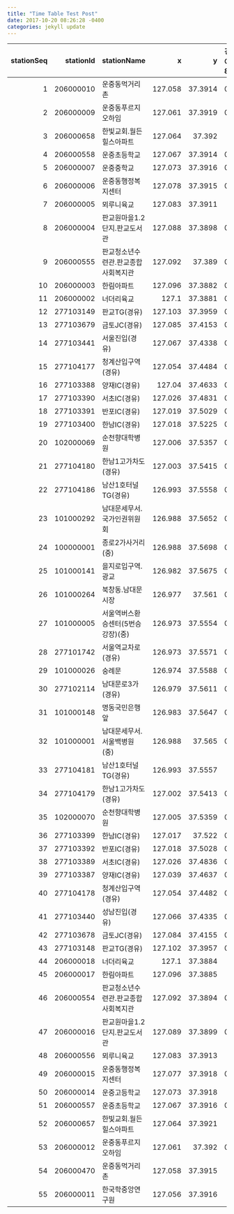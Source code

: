 ```yaml
---
title: "Time Table Test Post"
date: 2017-10-20 08:26:28 -0400
categories: jekyll update
---
```


|   stationSeq |   stationId | stationName                         |       x |       y | 경기70아8880_0   | 경기70아8601_0   | 경기78아1178_0   | 경기70아8629_0   | 경기77바1198_0   | 경기70아8789_0   | 경기70아7482_0   | 경기78아1147_0   | 경기78아1117_0   | 경기70아7361_0   | 경기76사5089_0   | 경기77바1097_0   | 경기70아8880_81   | 경기70아6926_0   | 강원71바1297_0   | 경기70아8601_81   | 경기78아1178_94   | 경기70아8629_94   | 경기77바1198_103   | 경기70아8789_100   | 경기70아7482_100   | 경기78아1147_104   | 경기78아1117_93   | 경기70아7361_103   | 경기70아6926_106   | 경기77바1097_111   | 경기70아8880_195   | 경기70아8601_183   | 경기78아1178_194   | 경기70아8629_192   | 경기77바1198_206   | 경기70아8789_197   | 경기70아6926_202   | 경기70아7482_196   | 경기78아1147_197   | 경기78아1117_188   | 경기70아7361_201   | 경기77바1097_215   | 경기70아8880_293   | 경기70아8601_281   | 경기78아1178_291   | 경기70아8629_288   | 경기77바1198_301   | 경기70아8789_290   | 경기70아6926_300   | 경기70아7482_302   | 경기78아1147_298   | 경기78아1117_290   | 경기70아7361_301   | 경기77바1097_318   | 경기70아8880_396   | 경기70아8601_401   | 경기78아1178_394   | 경기70아8629_409   | 경기77바1198_413   | 경기70아8789_400   | 경기70아6926_417   | 경기70아7482_424   | 경기78아1147_413   | 경기78아1117_414   | 경기70아7361_424   | 경기77바1097_444   | 경기70아8880_525   | 경기70아8601_544   | 경기78아1178_524   | 경기70아8629_540   | 경기77바1198_544   | 경기70아8789_533   | 경기70아6926_542   | 경기70아7482_549   | 경기78아1147_526   | 경기78아1117_523   | 경기70아7361_562   | 경기77바1097_554   |
|-------------:|------------:|:------------------------------------|--------:|--------:|:-----------------|:-----------------|:-----------------|:-----------------|:-----------------|:-----------------|:-----------------|:-----------------|:-----------------|:-----------------|:-----------------|:-----------------|:------------------|:-----------------|:-----------------|:------------------|:------------------|:------------------|:-------------------|:-------------------|:-------------------|:-------------------|:------------------|:-------------------|:-------------------|:-------------------|:-------------------|:-------------------|:-------------------|:-------------------|:-------------------|:-------------------|:-------------------|:-------------------|:-------------------|:-------------------|:-------------------|:-------------------|:-------------------|:-------------------|:-------------------|:-------------------|:-------------------|:-------------------|:-------------------|:-------------------|:-------------------|:-------------------|:-------------------|:-------------------|:-------------------|:-------------------|:-------------------|:-------------------|:-------------------|:-------------------|:-------------------|:-------------------|:-------------------|:-------------------|:-------------------|:-------------------|:-------------------|:-------------------|:-------------------|:-------------------|:-------------------|:-------------------|:-------------------|:-------------------|:-------------------|:-------------------|:-------------------|:-------------------|
|            1 |   206000010 | 운중동먹거리촌                      | 127.058 | 37.3914 | 05:01            |                  | 05:40            | 05:57            | 06:10            | 06:21            |                  | 06:42            |                  | 07:01            |                  | 07:16            |                   |                  |                  |                   |                   | 08:15             | 08:25              |                    | 08:48              | 09:01              | 09:16             | 09:31              | 09:45              | 10:00              | 10:16              |                    | 10:46              | 11:01              | 11:16              | 11:31              |                    | 12:00              | 12:20              |                    | 13:01              | 13:21              | 13:41              | 14:02              | 14:20              | 12:37              | 15:01              | 15:16              | 15:31              | 15:46              | 16:01              |                    | 16:31              | 16:46              | 17:01              | 17:11              | 17:21              | 17:30              | 17:41              |                    | 18:04              | 18:16              | 18:31              |                    | 19:01              | 19:16              | 19:31              | 19:47              | 20:00              | 20:20              | 20:41              |                    |                    | 21:41              |                    |                    | 22:50              | 23:12              |
|            2 |   206000009 | 운중동푸르지오하임                  | 127.061 | 37.3919 | 05:02            | 05:21            | 05:41            | 05:58            | 06:11            |                  | 06:37            | 06:43            |                  | 07:02            | 07:10            | 07:17            | 07:23             | 07:38            | 07:47            |                   | 08:06             |                   | 08:26              | 08:36              |                    | 09:02              | 09:17             | 09:32              | 09:46              | 10:02              |                    |                    | 10:47              | 11:02              | 11:17              | 11:32              | 11:46              | 12:01              | 12:21              | 12:41              | 13:02              | 13:22              | 13:42              |                    | 14:21              | 14:41              |                    | 15:17              | 15:32              | 15:47              | 16:02              | 16:19              | 16:32              | 16:47              |                    | 17:12              | 17:23              |                    | 17:42              | 17:51              |                    | 18:17              | 18:32              |                    | 19:02              | 19:17              | 19:32              |                    | 20:01              | 20:21              | 20:42              | 21:01              | 21:21              | 21:42              | 22:01              |                    | 22:51              | 23:13              |
|            3 |   206000658 | 한빛교회.월든힐스아파트             | 127.064 | 37.392  |                  | 05:23            | 05:42            |                  | 06:12            | 06:22            | 06:40            | 06:45            |                  | 07:03            | 07:11            | 07:18            | 07:25             | 07:40            | 07:48            | 07:59             | 08:07             | 08:17             | 08:27              | 08:37              | 08:50              | 09:03              | 09:18             | 09:33              | 09:47              | 10:03              | 10:17              | 10:32              |                    |                    | 11:18              | 11:33              | 11:47              | 12:02              | 12:22              | 12:43              | 13:03              | 13:23              | 13:43              | 14:03              | 14:22              | 14:42              | 15:02              | 15:20              | 15:33              | 15:48              | 16:03              | 16:20              | 16:33              | 16:48              | 17:02              | 17:13              |                    | 17:32              | 17:43              | 17:52              | 18:05              |                    | 18:33              | 18:48              | 19:03              | 19:18              | 19:33              | 19:48              | 20:02              | 20:22              | 20:45              | 21:03              |                    | 21:43              | 22:03              |                    | 22:52              | 23:15              |
|            4 |   206000558 | 운중초등학교                        | 127.067 | 37.3914 | 05:03            | 05:24            | 05:43            | 06:00            | 06:13            | 06:24            | 06:41            | 06:46            |                  | 07:04            | 07:14            | 07:19            | 07:26             | 07:41            | 07:49            | 08:01             | 08:08             | 08:18             | 08:28              | 08:39              | 08:51              | 09:04              | 09:19             | 09:34              | 09:48              | 10:04              | 10:18              |                    | 10:48              | 11:03              | 11:19              | 11:34              | 11:48              | 12:03              | 12:23              | 12:44              | 13:04              | 13:24              | 13:44              | 14:04              | 14:23              | 14:43              | 15:04              | 15:21              | 15:34              | 15:49              | 16:04              | 16:21              | 16:34              | 16:49              | 17:03              | 17:14              | 17:25              | 17:33              |                    | 17:53              | 18:06              | 18:18              | 18:34              | 18:49              | 19:04              | 19:19              | 19:34              | 19:49              | 20:03              | 20:23              | 20:46              | 21:04              | 21:23              |                    | 22:04              |                    | 22:53              |                    |
|            5 |   206000007 | 운중중학교                          | 127.073 | 37.3916 | 05:04            |                  | 05:44            | 06:01            | 06:15            | 06:25            | 06:42            | 06:47            |                  | 07:05            | 07:15            | 07:22            | 07:28             | 07:43            | 07:49            | 08:02             | 08:09             | 08:20             | 08:30              | 08:40              | 08:52              | 09:05              | 09:20             | 09:35              | 09:49              | 10:05              | 10:19              | 10:34              | 10:50              | 11:04              | 11:20              | 11:35              | 11:49              | 12:04              | 12:24              | 12:45              | 13:05              | 13:25              | 13:45              | 14:05              | 14:24              | 14:44              | 15:05              | 15:22              | 15:35              | 15:50              | 16:05              | 16:22              | 16:35              | 16:50              | 17:05              | 17:15              |                    | 17:34              | 17:44              | 17:54              | 18:07              | 18:20              | 18:35              |                    | 19:05              | 19:20              | 19:35              | 19:49              | 20:04              | 20:24              | 20:47              | 21:05              | 21:24              | 21:44              | 22:05              |                    |                    | 23:16              |
|            6 |   206000006 | 운중동행정복지센터                  | 127.078 | 37.3915 | 05:05            | 05:25            | 05:45            | 06:02            | 06:17            |                  | 06:43            | 06:49            |                  | 07:07            | 07:17            | 07:25            | 07:30             | 07:45            | 07:52            | 08:04             | 08:12             |                   | 08:32              | 08:42              | 08:54              | 09:07              | 09:22             | 09:37              | 09:51              | 10:07              |                    | 10:37              |                    | 11:05              | 11:21              | 11:37              | 11:51              |                    |                    | 12:47              | 13:07              | 13:27              | 13:47              | 14:08              |                    | 14:46              | 15:07              | 15:23              | 15:37              | 15:52              | 16:07              | 16:25              | 16:37              | 16:52              | 17:07              | 17:17              | 17:27              | 17:36              | 17:47              | 17:57              | 18:09              | 18:22              | 18:37              | 18:50              | 19:07              | 19:22              | 19:36              |                    | 20:05              |                    | 20:49              | 21:07              | 21:25              | 21:45              | 22:07              | 22:32              | 22:54              | 23:17              |
|            7 |   206000005 | 뫼루니육교                          | 127.083 | 37.3911 |                  | 05:28            | 05:47            |                  | 06:18            | 06:27            | 06:45            | 06:50            | 06:58            | 07:08            | 07:18            | 07:26            | 07:33             | 07:46            | 07:54            | 08:05             | 08:13             | 08:22             | 08:33              | 08:43              | 08:55              | 09:08              | 09:23             | 09:38              | 09:52              | 10:08              | 10:22              | 10:38              | 10:52              | 11:08              | 11:23              | 11:38              | 11:52              | 12:07              | 12:27              | 12:50              | 13:08              | 13:28              | 13:48              | 14:10              | 14:27              | 14:47              | 15:08              | 15:25              | 15:38              | 15:53              |                    |                    | 16:38              | 16:55              | 17:09              | 17:20              | 17:30              | 17:37              | 17:48              | 17:58              | 18:10              | 18:25              | 18:38              | 18:53              | 19:08              | 19:23              | 19:38              | 19:52              | 20:07              | 20:27              | 20:50              | 21:10              | 21:27              |                    | 22:08              | 22:33              | 22:55              |                    |
|            8 |   206000004 | 판교원마을1.2단지.판교도서관        | 127.088 | 37.3898 | 05:08            |                  | 05:48            | 06:05            | 06:20            | 06:30            | 06:48            | 06:53            | 07:00            | 07:11            | 07:21            | 07:28            | 07:36             | 07:48            | 07:57            | 08:07             |                   | 08:23             | 08:35              | 08:45              | 08:58              | 09:11              | 09:25             | 09:40              |                    | 10:10              | 10:25              | 10:40              | 10:53              | 11:10              |                    |                    |                    | 12:10              | 12:28              | 12:53              | 13:10              | 13:30              |                    | 14:10              | 14:30              |                    | 15:10              | 15:28              |                    | 15:55              | 16:10              | 16:28              |                    | 16:57              | 17:10              |                    | 17:32              | 17:40              | 17:50              | 18:00              | 18:13              | 18:26              | 18:40              | 18:55              | 19:10              |                    |                    | 19:55              | 20:08              | 20:28              |                    | 21:11              | 21:28              | 21:48              | 22:11              |                    | 22:57              | 23:20              |
|            9 |   206000555 | 판교청소년수련관.판교종합사회복지관 | 127.092 | 37.389  | 05:09            |                  | 05:49            | 06:06            | 06:21            | 06:31            | 06:49            | 06:54            | 07:01            | 07:12            | 07:22            | 07:29            | 07:37             | 07:49            | 07:58            | 08:08             | 08:15             | 08:24             | 08:36              |                    | 08:59              | 09:12              | 09:26             | 09:41              | 09:53              | 10:11              | 10:26              |                    | 10:54              |                    | 11:24              | 11:41              | 11:55              | 12:11              | 12:29              | 12:54              |                    | 13:31              | 13:51              | 14:11              | 14:31              | 14:48              | 15:11              | 15:29              | 15:41              |                    |                    |                    | 16:41              |                    | 17:12              | 17:21              | 17:33              |                    | 17:51              | 18:01              | 18:14              | 18:27              | 18:41              | 18:56              | 19:11              | 19:26              | 19:39              | 19:56              | 20:09              | 20:29              | 20:53              | 21:12              | 21:29              | 21:49              | 22:12              |                    |                    | 23:21              |
|           10 |   206000003 | 한림아파트                          | 127.096 | 37.3882 | 05:11            | 05:29            | 05:50            | 06:08            | 06:23            | 06:33            | 06:51            | 06:56            | 07:03            | 07:13            | 07:23            | 07:31            | 07:39             | 07:50            | 08:00            | 08:10             | 08:16             | 08:25             | 08:38              | 08:46              | 09:01              | 09:14              | 09:28             | 09:43              | 09:55              | 10:13              | 10:28              | 10:41              | 10:56              | 11:11              | 11:26              | 11:42              | 11:56              | 12:13              | 12:30              | 12:56              | 13:11              | 13:33              | 13:53              | 14:13              | 14:33              | 14:49              | 15:13              | 15:31              | 15:43              | 15:56              | 16:11              | 16:29              | 16:43              | 16:58              | 17:13              | 17:23              | 17:34              | 17:42              | 17:53              | 18:02              | 18:15              | 18:29              | 18:43              | 18:57              | 19:13              | 19:27              | 19:41              | 19:58              | 20:10              | 20:31              | 20:54              | 21:13              | 21:31              | 21:51              | 22:13              | 22:34              | 22:58              | 23:23              |
|           11 |   206000002 | 너더리육교                          | 127.1   | 37.3881 | 05:13            | 05:31            | 05:53            | 06:13            | 06:29            | 06:37            | 06:55            | 06:58            | 07:07            | 07:17            | 07:29            | 07:35            | 07:44             | 07:55            | 08:04            | 08:16             | 08:19             | 08:31             | 08:44              | 08:50              | 09:04              | 09:17              | 09:32             | 09:46              | 10:01              | 10:16              | 10:30              | 10:45              | 10:59              | 11:16              | 11:30              | 11:44              | 12:00              | 12:18              | 12:35              | 13:00              | 13:15              | 13:38              | 13:58              | 14:16              | 14:37              | 14:54              | 15:16              | 15:33              | 15:48              | 15:59              | 16:14              | 16:32              | 16:47              | 17:01              | 17:19              | 17:28              | 17:40              | 17:47              | 17:58              | 18:07              | 18:20              | 18:38              | 18:50              | 19:02              | 19:17              | 19:32              | 19:44              | 20:01              | 20:13              | 20:34              | 20:58              | 21:17              | 21:35              | 21:53              | 22:17              | 22:38              | 23:01              | 23:25              |
|           12 |   277103149 | 판교TG(경유)                        | 127.103 | 37.3959 | 05:16            | 05:34            | 05:55            | 06:16            | 06:31            | 06:40            | 06:58            | 07:01            | 07:10            | 07:20            | 07:31            | 07:37            | 07:47             | 07:57            | 08:06            | 08:18             | 08:22             | 08:33             | 08:46              | 08:52              | 09:07              | 09:19              | 09:34             | 09:48              | 10:03              | 10:19              | 10:32              | 10:47              | 11:01              | 11:18              | 11:32              | 11:47              | 12:03              | 12:20              | 12:37              | 13:02              | 13:17              | 13:41              | 14:00              | 14:19              | 14:39              | 14:56              | 15:18              | 15:36              | 15:50              | 16:02              | 16:17              | 16:35              | 16:50              | 17:03              | 17:21              | 17:31              | 17:43              | 17:49              | 18:01              | 18:10              | 18:22              | 18:40              | 18:53              | 19:04              | 19:19              | 19:35              | 19:46              | 20:04              | 20:16              | 20:37              | 21:01              | 21:19              | 21:37              | 21:56              | 22:19              | 22:39              | 23:03              | 23:28              |
|           13 |   277103679 | 금토JC(경유)                        | 127.085 | 37.4153 | 05:17            | 05:35            | 05:57            | 06:17            | 06:33            | 06:42            | 07:00            | 07:03            | 07:12            | 07:22            | 07:33            | 07:39            | 07:49             | 07:59            | 08:08            | 08:21             | 08:24             | 08:35             | 08:49              | 08:54              | 09:09              | 09:21              | 09:36             | 09:50              | 10:05              | 10:21              | 10:34              | 10:49              | 11:03              | 11:20              | 11:34              | 11:47              | 12:04              | 12:22              | 12:39              | 13:04              | 13:19              | 13:42              | 14:02              | 14:21              | 14:41              | 14:58              | 15:20              | 15:37              | 15:52              | 16:05              | 16:19              | 16:36              | 16:51              | 17:05              | 17:23              | 17:33              | 17:44              | 17:51              | 18:02              | 18:12              | 18:24              | 18:42              | 18:55              | 19:06              | 19:21              | 19:36              | 19:48              | 20:05              | 20:17              | 20:39              | 21:03              | 21:21              | 21:39              | 21:58              | 22:21              | 22:41              | 23:05              | 23:30              |
|           14 |   277103441 | 서울진입(경유)                      | 127.067 | 37.4338 | 05:19            | 05:37            | 05:59            | 06:19            | 06:35            | 06:44            | 07:02            | 07:05            | 07:14            | 07:24            | 07:35            | 07:41            | 07:49             | 08:01            | 08:10            | 08:23             | 08:26             | 08:37             | 08:51              | 08:55              | 09:10              | 09:22              | 09:37             | 09:51              | 10:07              | 10:22              | 10:35              | 10:51              | 11:04              | 11:21              | 11:35              | 11:49              | 12:05              | 12:23              | 12:40              | 13:05              | 13:20              | 13:44              | 14:03              | 14:22              | 14:42              | 14:59              | 15:22              | 15:39              | 15:53              | 16:06              | 16:20              | 16:38              | 16:52              | 17:07              | 17:25              | 17:35              | 17:46              | 17:52              | 18:04              | 18:13              | 18:26              | 18:43              | 18:56              | 19:08              | 19:22              | 19:38              | 19:49              | 20:07              | 20:19              | 20:40              | 21:04              | 21:23              | 21:41              | 22:00              | 22:23              | 22:42              | 23:07              | 23:32              |
|           15 |   277104177 | 청계산입구역(경유)                  | 127.054 | 37.4484 | 05:20            | 05:38            | 06:00            | 06:20            | 06:37            | 06:47            | 07:06            | 07:08            | 07:16            | 07:27            | 07:37            | 07:43            | 07:52             | 08:03            | 08:11            | 08:24             | 08:28             | 08:39             | 08:52              | 08:57              | 09:12              | 09:24              | 09:39             | 09:53              | 10:08              | 10:24              | 10:37              | 10:52              | 11:06              | 11:22              | 11:37              | 11:50              | 12:07              | 12:25              | 12:42              | 13:07              | 13:22              | 13:45              | 14:04              | 14:24              | 14:44              | 15:01              | 15:23              | 15:40              | 15:55              | 16:08              | 16:21              | 16:39              | 16:53              | 17:09              | 17:26              | 17:37              | 17:48              | 17:55              | 18:06              | 18:16              | 18:27              | 18:45              | 18:58              | 19:10              | 19:24              | 19:39              | 19:50              | 20:09              | 20:21              | 20:42              | 21:06              | 21:24              | 21:42              | 22:01              | 22:24              | 22:44              | 23:08              | 23:33              |
|           16 |   277103388 | 양재IC(경유)                        | 127.04  | 37.4633 | 05:22            | 05:40            | 06:02            | 06:23            | 06:40            | 06:51            | 07:09            | 07:11            | 07:19            | 07:30            | 07:39            | 07:45            | 07:55             | 08:06            | 08:14            | 08:27             | 08:30             | 08:41             | 08:55              | 08:59              | 09:14              | 09:26              | 09:40             | 09:55              | 10:11              | 10:26              | 10:39              | 10:54              | 11:08              | 11:24              | 11:39              | 11:52              | 12:09              | 12:27              | 12:44              | 13:09              | 13:24              | 13:47              | 14:06              | 14:26              | 14:45              | 15:03              | 15:25              | 15:42              | 15:57              | 16:10              | 16:23              | 16:42              | 16:56              | 17:12              | 17:29              | 17:40              | 17:51              | 17:57              | 18:09              | 18:19              | 18:30              | 18:48              | 19:01              | 19:13              | 19:27              | 19:42              | 19:52              | 20:11              | 20:23              | 20:44              | 21:08              | 21:26              | 21:44              | 22:03              | 22:26              | 22:46              | 23:10              | 23:35              |
|           17 |   277103390 | 서초IC(경유)                        | 127.026 | 37.4831 | 05:24            | 05:42            | 06:04            | 06:24            | 06:43            | 06:54            | 07:11            | 07:14            | 07:21            | 07:32            | 07:41            | 07:47            | 07:57             | 08:08            | 08:16            | 08:29             | 08:32             | 08:43             | 08:57              | 09:01              | 09:16              | 09:28              | 09:41             | 09:56              | 10:13              | 10:28              | 10:41              | 10:56              | 11:10              | 11:26              | 11:41              | 11:54              | 12:10              | 12:29              | 12:47              | 13:11              | 13:25              | 13:49              | 14:08              | 14:28              | 14:47              | 15:04              | 15:27              | 15:44              | 15:59              | 16:12              | 16:25              | 16:44              | 16:58              | 17:14              | 17:32              | 17:43              | 17:55              | 18:01              | 18:11              | 18:22              | 18:33              | 18:52              | 19:06              | 19:17              | 19:30              | 19:46              | 19:56              | 20:14              | 20:25              | 20:46              | 21:10              | 21:28              | 21:46              | 22:05              | 22:27              | 22:47              | 23:11              | 23:37              |
|           18 |   277103391 | 반포IC(경유)                        | 127.019 | 37.5029 | 05:25            | 05:44            | 06:06            | 06:26            | 06:45            | 06:56            | 07:14            | 07:16            | 07:24            | 07:34            | 07:43            | 07:49            | 07:59             | 08:10            | 08:18            | 08:32             | 08:35             | 08:44             | 08:58              | 09:03              | 09:17              | 09:29              | 09:43             | 09:58              | 10:15              | 10:30              | 10:43              | 10:58              | 11:12              | 11:28              | 11:43              | 11:56              | 12:12              | 12:31              | 12:48              | 13:13              | 13:27              | 13:51              | 14:09              | 14:30              | 14:49              | 15:08              | 15:31              | 15:47              | 16:02              | 16:16              | 16:29              | 16:49              | 17:04              | 17:19              | 17:37              | 17:47              | 17:59              | 18:07              | 18:15              | 18:27              | 18:37              | 18:57              | 19:10              | 19:22              | 19:36              | 19:50              | 19:59              | 20:18              | 20:28              | 20:50              | 21:13              | 21:30              | 21:48              | 22:07              | 22:29              | 22:49              | 23:13              | 23:39              |
|           19 |   277103400 | 한남IC(경유)                        | 127.018 | 37.5225 | 05:28            | 05:46            | 06:08            | 06:30            | 06:47            | 06:58            | 07:16            | 07:19            | 07:27            | 07:38            | 07:48            | 07:54            | 08:04             | 08:15            | 08:22            | 08:36             | 08:40             | 08:47             | 09:01              | 09:07              | 09:21              | 09:32              | 09:45             | 10:03              | 10:17              | 10:34              | 10:45              | 11:03              | 11:14              | 11:32              | 11:46              | 11:59              | 12:16              | 12:38              | 12:51              | 13:16              | 13:30              | 13:54              | 14:11              | 14:33              | 14:53              | 15:11              | 15:35              | 15:50              | 16:04              | 16:18              | 16:32              | 16:52              | 17:06              | 17:24              | 17:41              | 17:52              | 18:03              | 18:13              | 18:20              | 18:34              | 18:42              | 19:03              | 19:20              | 19:31              | 19:48              | 19:58              | 20:05              | 20:22              |                    | 20:54              | 21:15              | 21:33              | 21:50              | 22:10              | 22:31              |                    | 23:15              | 23:43              |
|           20 |   102000069 | 순천향대학병원                      | 127.006 | 37.5357 | 05:29            | 05:47            | 06:09            | 06:31            | 06:49            | 06:59            | 07:17            | 07:20            | 07:28            | 07:39            | 07:49            | 07:55            | 08:05             | 08:16            | 08:23            | 08:37             | 08:42             | 08:48             | 09:02              | 09:09              | 09:23              | 09:33              | 09:46             | 10:04              | 10:18              | 10:36              | 10:47              | 11:04              | 11:15              | 11:33              | 11:47              | 12:00              | 12:17              | 12:39              | 12:52              | 13:17              | 13:31              | 13:55              | 14:13              | 14:34              | 14:55              | 15:12              | 15:37              | 15:52              | 16:06              | 16:20              | 16:33              | 16:53              | 17:08              | 17:25              | 17:42              | 17:53              | 18:04              | 18:14              | 18:22              | 18:36              | 18:43              | 19:04              | 19:21              | 19:32              | 19:49              | 19:59              | 20:07              | 20:23              | 20:33              | 20:55              | 21:16              | 21:34              | 21:51              | 22:11              | 22:32              | 22:52              | 23:16              | 23:44              |
|           21 |   277104180 | 한남1고가차도(경유)                 | 127.003 | 37.5415 | 05:30            | 05:49            | 06:11            | 06:33            | 06:51            | 07:02            | 07:19            | 07:23            | 07:31            | 07:41            | 07:52            | 07:58            | 08:08             | 08:19            | 08:25            | 08:39             | 08:44             | 08:51             | 09:04              | 09:11              | 09:25              | 09:36              | 09:48             | 10:06              | 10:20              | 10:38              | 10:48              | 11:06              | 11:18              | 11:35              | 11:48              | 12:02              | 12:20              | 12:40              | 12:54              | 13:19              | 13:33              | 13:57              | 14:15              | 14:36              | 14:57              | 15:14              | 15:39              | 15:53              | 16:08              | 16:22              | 16:35              | 16:55              | 17:10              | 17:27              | 17:44              | 17:55              | 18:06              | 18:17              | 18:23              | 18:37              | 18:45              | 19:06              | 19:23              | 19:34              | 19:51              | 20:00              | 20:08              | 20:25              | 20:35              | 20:58              | 21:18              | 21:36              | 21:54              | 22:13              | 22:34              | 22:55              | 23:18              | 23:46              |
|           22 |   277104186 | 남산1호터널TG(경유)                 | 126.993 | 37.5558 | 05:32            | 05:50            | 06:13            | 06:35            | 06:54            | 07:05            | 07:21            | 07:25            | 07:34            | 07:43            | 07:56            | 08:01            | 08:11             | 08:22            | 08:29            | 08:42             | 08:48             |                   | 09:08              | 09:13              | 09:28              | 09:39              | 09:52             | 10:08              | 10:23              | 10:41              | 10:51              | 11:08              | 11:21              |                    | 11:51              | 12:05              | 12:22              | 12:43              | 12:57              | 13:23              | 13:36              | 14:00              | 14:18              | 14:40              | 14:59              |                    | 15:42              | 15:57              | 16:11              | 16:25              | 16:39              |                    | 17:13              | 17:29              | 17:46              | 17:57              | 18:08              |                    | 18:27              | 18:42              | 18:49              | 19:09              | 19:25              | 19:37              | 19:54              | 20:02              | 20:11              | 20:27              | 20:39              | 21:01              | 21:21              | 21:39              | 21:55              | 22:16              | 22:36              | 22:56              | 23:20              | 23:48              |
|           23 |   101000292 | 남대문세무서.국가인권위원회         | 126.988 | 37.5652 | 05:34            | 05:52            | 06:16            | 06:36            | 06:56            | 07:07            | 07:22            | 07:28            | 07:37            | 07:45            | 07:58            | 08:02            | 08:13             | 08:24            | 08:30            | 08:44             | 08:51             | 08:56             | 09:10              | 09:16              | 09:30              | 09:40              | 09:55             | 10:10              | 10:26              | 10:43              | 10:53              | 11:09              | 11:23              | 11:39              | 11:52              | 12:08              | 12:24              | 12:45              | 12:58              | 13:25              | 13:39              | 14:03              | 14:19              | 14:42              | 15:00              | 15:17              | 15:44              | 15:58              | 16:13              | 16:27              | 16:40              | 16:58              | 17:15              | 17:31              | 17:48              | 18:00              | 18:11              | 18:20              | 18:28              | 18:43              | 18:51              | 19:11              | 19:26              | 19:38              | 19:56              | 20:04              | 20:13              | 20:28              | 20:41              | 21:02              | 21:23              | 21:42              | 21:58              | 22:17              | 22:38              | 22:59              | 23:22              | 23:50              |
|           24 |   100000001 | 종로2가사거리(중)                   | 126.988 | 37.5698 | 05:36            | 05:54            | 06:18            | 06:39            | 06:58            | 07:10            | 07:25            | 07:30            | 07:40            | 07:48            | 08:01            | 08:07            | 08:16             | 08:27            | 08:32            | 08:47             | 08:52             | 08:58             | 09:13              | 09:18              | 09:32              | 09:43              | 09:57             | 10:13              | 10:29              | 10:45              | 10:56              | 11:12              | 11:26              | 11:42              | 11:56              | 12:10              | 12:26              | 12:47              | 13:01              | 13:28              | 13:41              | 14:05              | 14:23              | 14:45              | 15:03              | 15:22              | 15:46              | 16:00              | 16:16              | 16:29              | 16:42              | 17:03              | 17:17              | 17:34              | 17:51              | 18:03              | 18:14              | 18:23              | 18:31              | 18:45              | 18:55              | 19:15              | 19:29              | 19:42              | 19:58              | 20:07              | 20:16              | 20:30              | 20:44              | 21:04              | 21:25              | 21:44              | 22:00              | 22:21              | 22:39              | 23:01              | 23:24              | 23:52              |
|           25 |   101000141 | 을지로입구역.광교                   | 126.982 | 37.5675 | 05:40            | 05:57            | 06:22            | 06:40            | 07:03            | 07:12            | 07:28            | 07:36            | 07:44            | 07:51            | 08:05            | 08:10            | 08:21             | 08:31            | 08:37            | 08:50             | 08:56             | 09:04             | 09:17              | 09:23              | 09:38              | 09:47              | 09:59             | 10:16              | 10:33              | 10:50              | 10:59              | 11:16              | 11:31              | 11:45              | 12:00              | 12:15              | 12:30              | 12:52              | 13:06              | 13:32              | 13:46              | 14:09              | 14:28              | 14:49              | 15:08              | 15:25              | 15:52              | 16:05              | 16:22              | 16:38              | 16:47              | 17:07              | 17:25              | 17:42              | 18:00              | 18:09              | 18:21              | 18:30              | 18:38              | 18:53              | 19:02              | 19:21              | 19:35              | 19:48              | 20:04              | 20:13              | 20:21              | 20:35              | 20:49              | 21:10              | 21:29              | 21:49              | 22:04              | 22:23              | 22:42              | 23:05              | 23:28              | 23:56              |
|           26 |   101000264 | 북창동.남대문시장                   | 126.977 | 37.561  | 05:42            | 06:01            | 06:26            | 06:46            | 07:07            | 07:17            | 07:33            | 07:39            | 07:49            | 07:55            | 08:10            | 08:13            | 08:29             | 08:37            | 08:42            | 08:58             | 09:04             | 09:08             | 09:21              | 09:27              | 09:42              | 09:52              | 10:05             | 10:23              | 10:38              | 10:55              | 11:05              | 11:22              | 11:36              | 11:50              | 12:03              | 12:20              | 12:33              | 12:58              | 13:10              | 13:37              | 13:52              | 14:12              | 14:33              | 14:54              | 15:14              | 15:32              | 15:59              | 16:13              | 16:31              | 16:48              | 16:51              | 17:13              | 17:30              | 17:49              | 18:09              | 18:15              | 18:29              | 18:40              | 18:49              | 18:59              | 19:09              | 19:26              | 19:40              | 19:52              | 20:09              | 20:18              | 20:26              | 20:40              | 20:52              | 21:12              | 21:34              | 21:53              | 22:09              | 22:29              | 22:45              | 23:08              | 23:31              | 23:59              |
|           27 |   101000005 | 서울역버스환승센터(5번승강장)(중)   | 126.973 | 37.5554 | 05:44            | 06:04            |                  | 06:50            |                  | 07:20            | 07:35            | 07:42            | 07:50            | 08:00            |                  | 08:16            | 08:32             | 08:41            |                  |                   | 09:07             | 09:13             |                    | 09:33              | 09:44              | 09:54              |                   | 10:25              |                    | 10:58              | 11:07              |                    |                    |                    |                    |                    |                    | 13:01              | 13:13              | 13:40              |                    | 14:16              | 14:37              | 14:58              | 15:16              | 15:34              | 16:01              | 16:16              | 16:35              |                    |                    |                    | 17:34              | 17:54              | 18:11              |                    | 18:34              | 18:44              | 18:55              | 19:05              | 19:11              | 19:28              |                    | 19:54              |                    | 20:21              |                    |                    | 20:54              |                    | 21:37              | 21:55              | 22:11              | 22:31              | 22:47              |                    |                    |                    |
|           28 |   277101742 | 서울역교차로(경유)                  | 126.973 | 37.5571 | 05:45            | 06:05            | 06:30            | 06:51            | 07:10            | 07:21            | 07:36            | 07:43            | 07:51            | 08:01            |                  | 08:19            | 08:33             | 08:42            |                  | 09:01             | 09:09             | 09:14             | 09:26              | 09:34              | 09:45              | 09:55              | 10:07             | 10:27              | 10:40              | 11:00              | 11:08              | 11:26              | 11:38              | 11:52              | 12:07              | 12:22              | 12:37              | 13:02              | 13:15              | 13:42              | 13:56              | 14:17              | 14:39              | 15:00              | 15:18              | 15:36              | 16:02              | 16:17              | 16:36              | 16:50              | 16:55              | 17:17              | 17:35              | 17:55              | 18:12              | 18:21              | 18:35              | 18:45              | 18:56              | 19:06              | 19:13              | 19:29              | 19:45              | 19:55              | 20:14              | 20:22              | 20:31              | 20:44              | 20:55              | 21:16              | 21:38              | 21:56              | 22:12              | 22:32              | 22:48              | 23:10              | 23:33              | 00:02              |
|           29 |   101000026 | 숭례문                              | 126.974 | 37.5588 | 05:46            | 06:06            | 06:32            | 06:53            | 07:12            | 07:22            | 07:37            | 07:45            | 07:53            | 08:02            |                  | 08:21            | 08:35             | 08:44            |                  | 09:03             | 09:10             | 09:16             | 09:28              | 09:35              | 09:47              | 09:57              | 10:09             | 10:28              | 10:43              | 11:01              | 11:10              | 11:28              | 11:40              | 11:54              | 12:09              | 12:24              | 12:39              | 13:04              | 13:16              | 13:44              | 13:58              | 14:19              | 14:40              | 15:01              | 15:19              | 15:37              | 16:03              | 16:19              | 16:38              | 16:51              | 17:01              | 17:19              | 17:36              | 17:56              | 18:14              | 18:23              | 18:37              | 18:47              | 18:58              | 19:08              | 19:15              | 19:31              | 19:46              | 19:56              | 20:16              | 20:23              | 20:32              | 20:45              | 20:56              | 21:18              | 21:39              | 21:58              | 22:13              | 22:33              | 22:49              | 23:12              | 23:34              | 00:03              |
|           30 |   277102114 | 남대문로3가(경유)                   | 126.979 | 37.5611 | 05:47            | 06:07            | 06:33            | 06:55            | 07:15            | 07:25            | 07:39            | 07:48            | 07:55            | 08:05            |                  | 08:24            | 08:38             | 08:29            |                  | 08:48             | 09:13             | 09:19             | 09:32              | 09:38              | 09:48              | 10:00              | 10:11             | 10:31              | 10:45              | 11:05              | 11:14              | 11:31              | 11:43              | 11:56              | 12:12              | 12:27              | 12:44              | 13:07              | 13:19              | 13:47              | 14:02              | 14:20              | 14:43              | 15:05              | 15:21              | 15:41              | 16:06              | 16:20              | 16:40              | 16:54              | 17:04              | 17:21              | 17:39              | 18:00              | 18:18              | 18:26              | 18:41              | 18:48              | 19:03              | 19:14              | 19:24              | 19:34              | 19:48              | 19:59              | 20:19              | 20:25              | 20:33              | 20:47              | 21:00              | 21:22              | 21:41              | 21:59              | 22:16              | 22:36              | 22:51              | 23:14              | 23:35              | 00:06              |
|           31 |   101000148 | 명동국민은행앞                      | 126.983 | 37.5647 | 05:50            | 06:09            | 06:34            | 06:57            | 07:17            | 07:28            | 07:43            | 07:51            | 07:57            | 08:07            |                  | 08:26            | 08:41             | 08:49            |                  | 09:08             | 09:15             | 09:21             | 09:33              | 09:40              | 09:50              | 10:02              | 10:14             | 10:34              | 10:48              | 11:07              | 11:17              | 11:34              | 11:47              | 11:58              | 12:16              | 12:30              | 12:48              | 13:10              | 13:21              | 13:51              | 14:05              | 14:24              | 14:46              | 15:08              | 15:24              | 15:44              | 16:09              | 16:22              | 16:44              | 16:57              | 17:07              | 17:25              | 17:42              | 18:02              | 18:22              | 18:30              | 18:43              | 18:54              | 19:07              | 19:19              | 19:29              | 19:36              | 19:49              | 20:01              | 20:22              | 20:28              | 20:35              | 20:49              | 21:02              | 21:24              | 21:44              | 22:02              | 22:17              | 22:37              | 22:52              | 23:16              | 23:37              | 00:08              |
|           32 |   101000001 | 남대문세무서.서울백병원(중)         | 126.988 | 37.565  | 05:52            | 06:11            | 06:37            | 06:59            | 07:20            | 07:31            | 07:45            | 07:54            | 08:00            | 08:10            |                  | 08:29            | 08:43             | 08:51            |                  | 09:11             | 09:17             | 09:23             | 09:36              | 09:42              | 09:53              | 10:05              | 10:17             | 10:36              | 10:52              | 11:11              | 11:20              | 11:40              | 11:51              | 12:03              | 12:19              | 12:34              | 12:52              | 13:14              | 13:26              | 13:54              | 14:08              | 14:29              | 14:49              | 15:11              | 15:29              | 15:51              | 16:16              | 16:29              | 16:48              | 17:02              | 17:14              | 17:33              | 17:46              | 18:05              | 18:27              | 18:37              | 18:53              | 19:00              | 19:11              | 19:21              | 19:32              | 19:39              | 19:51              | 20:05              | 20:25              | 20:32              | 20:39              | 20:51              | 21:06              | 21:27              | 21:46              | 22:05              | 22:20              | 22:38              | 22:55              | 23:18              | 23:39              | 00:12              |
|           33 |   277104181 | 남산1호터널TG(경유)                 | 126.993 | 37.5557 |                  |                  | 06:39            | 07:01            | 07:22            | 07:33            | 07:47            | 07:56            | 08:02            | 08:12            |                  | 08:31            | 08:45             |                  |                  | 09:13             | 09:19             | 09:25             | 09:38              | 09:45              | 09:54              | 10:07              | 10:19             | 10:38              | 10:54              | 11:13              | 11:22              | 11:41              | 11:54              |                    | 12:21              | 12:35              | 12:54              |                    | 13:28              |                    | 14:10              | 14:30              | 14:51              | 15:13              | 15:31              | 15:53              | 16:18              | 16:31              | 16:50              | 17:05              | 17:16              | 17:37              | 17:50              | 18:07              |                    | 18:40              | 18:55              | 19:02              | 19:14              | 19:23              | 19:34              | 19:41              | 19:53              | 20:06              | 20:27              | 20:35              | 20:40              | 20:54              | 21:08              | 21:30              | 21:48              | 22:07              | 22:22              | 22:40              | 22:57              | 23:20              | 23:40              |                    |
|           34 |   277104179 | 한남1고가차도(경유)                 | 127.002 | 37.5413 | 05:54            | 06:13            | 06:40            | 07:02            | 07:23            | 07:34            | 07:48            | 07:57            | 08:03            | 08:13            |                  | 08:32            | 08:46             | 08:54            |                  | 09:14             | 09:20             | 09:26             | 09:39              | 09:46              | 09:55              | 10:08              | 10:21             | 10:39              | 10:55              | 11:14              | 11:23              | 11:42              | 11:55              | 12:06              | 12:22              | 12:36              | 12:55              | 13:16              | 13:29              | 13:56              | 14:11              | 14:32              | 14:55              | 15:14              | 15:32              | 15:54              | 16:19              | 16:34              | 16:53              | 17:08              | 17:19              | 17:40              | 17:53              | 18:08              | 18:30              | 18:41              | 18:56              | 19:03              | 19:15              | 19:25              | 19:35              | 19:42              | 19:54              | 20:07              | 20:28              | 20:36              | 20:41              | 20:55              | 21:09              | 21:32              | 21:49              | 22:08              | 22:23              | 22:41              | 22:58              | 23:21              | 23:41              | 00:14              |
|           35 |   102000070 | 순천향대학병원                      | 127.005 | 37.5359 | 05:57            | 06:16            | 06:45            | 07:06            | 07:27            | 07:38            | 07:51            | 08:01            | 08:05            | 08:16            |                  | 08:37            | 08:51             | 08:58            |                  | 09:19             | 09:23             | 09:29             | 09:43              | 09:50              | 10:01              | 10:11              | 10:25             | 10:43              | 10:58              | 11:18              | 11:26              | 11:47              | 11:59              | 12:10              | 12:25              | 12:38              | 12:59              | 13:20              | 13:35              | 14:00              | 14:13              | 14:37              | 14:59              | 15:20              | 15:37              | 15:58              | 16:24              | 16:38              | 16:58              | 17:15              | 17:27              | 17:48              | 18:01              | 18:13              | 18:37              | 18:47              | 19:00              | 19:07              | 19:21              | 19:29              | 19:39              | 19:46              | 19:59              | 20:10              | 20:31              | 20:38              | 20:45              | 20:59              | 21:14              | 21:37              | 21:53              | 22:12              | 22:27              | 22:44              | 23:02              | 23:24              | 23:44              | 00:19              |
|           36 |   277103399 | 한남IC(경유)                        | 127.017 | 37.522  | 05:59            | 06:18            | 06:47            | 07:08            | 07:29            | 07:40            | 07:53            | 08:03            | 08:07            | 08:18            |                  | 08:39            | 08:52             | 09:00            |                  | 09:21             | 09:25             | 09:31             | 09:45              | 09:52              | 10:02              | 10:13              | 10:27             | 10:44              | 10:59              | 11:20              | 11:28              | 11:47              | 12:01              | 12:12              | 12:27              | 12:41              | 13:01              | 13:22              | 13:37              | 14:02              | 14:16              | 14:39              | 15:00              | 15:22              | 15:39              | 16:02              | 16:28              | 16:40              | 17:01              | 17:18              | 17:29              | 17:51              | 18:04              | 18:16              | 18:39              | 18:49              | 19:03              | 19:10              | 19:24              | 19:31              | 19:41              | 19:49              | 20:00              | 20:12              | 20:33              | 20:40              | 20:47              | 21:02              | 21:17              | 21:40              | 21:56              | 22:14              | 22:29              | 22:46              | 23:04              | 23:26              | 23:46              | 00:21              |
|           37 |   277103392 | 반포IC(경유)                        | 127.018 | 37.5028 | 06:01            | 06:20            | 06:50            | 07:10            | 07:31            | 07:42            | 07:55            | 08:05            | 08:09            | 08:20            |                  | 08:41            | 08:54             | 09:02            |                  | 09:23             | 09:27             | 09:34             | 09:46              | 09:53              | 10:04              | 10:15              | 10:29             | 10:46              | 11:01              | 11:22              | 11:30              | 11:49              | 12:03              | 12:14              | 12:28              | 12:42              | 13:03              | 13:24              | 13:39              | 14:04              | 14:18              | 14:41              | 15:02              | 15:23              | 15:41              | 16:03              | 16:30              | 16:42              | 17:02              | 17:19              | 17:31              | 17:53              | 18:06              | 18:18              | 18:40              | 18:51              | 19:05              | 19:13              | 19:26              | 19:33              | 19:44              | 19:51              | 20:02              | 20:14              | 20:35              | 20:42              | 20:49              | 21:06              | 21:20              | 21:43              | 21:58              | 22:16              | 22:31              | 22:48              | 23:06              | 23:28              | 23:48              | 00:23              |
|           38 |   277103389 | 서초IC(경유)                        | 127.026 | 37.4836 | 06:02            | 06:22            | 06:53            | 07:12            | 07:33            | 07:44            | 07:57            | 08:06            | 08:11            | 08:21            |                  | 08:42            | 08:56             | 09:04            |                  | 09:24             | 09:28             | 09:36             | 09:48              | 09:55              | 10:06              | 10:17              | 10:31             | 10:47              | 11:03              | 11:23              | 11:32              | 11:51              | 12:04              | 12:15              | 12:30              | 12:44              | 13:05              | 13:26              | 13:41              | 14:06              | 14:19              | 14:43              | 15:04              | 15:25              | 15:43              | 16:05              | 16:31              | 16:44              | 17:04              | 17:21              | 17:33              | 17:54              | 18:08              | 18:20              | 18:42              | 18:53              | 19:06              | 19:15              | 19:28              | 19:35              | 19:45              | 19:53              | 20:04              | 20:16              | 20:37              | 20:43              | 20:51              | 21:08              | 21:23              | 21:45              | 22:00              | 22:18              | 22:33              | 22:50              | 23:07              | 23:30              | 23:49              | 00:24              |
|           39 |   277103387 | 양재IC(경유)                        | 127.039 | 37.4637 | 06:04            | 06:24            | 06:54            | 07:13            | 07:35            | 07:45            | 07:58            | 08:08            | 08:13            | 08:23            |                  | 08:44            | 08:57             | 09:05            |                  | 09:26             | 09:30             | 09:37             | 09:50              | 09:56              | 10:07              | 10:18              | 10:32             | 10:49              | 11:04              | 11:25              | 11:33              | 11:52              | 12:06              | 12:17              | 12:32              | 12:46              | 13:06              | 13:27              | 13:42              | 14:07              | 14:21              | 14:44              | 15:05              | 15:26              | 15:44              | 16:07              | 16:33              | 16:45              | 17:06              | 17:23              | 17:34              | 17:56              | 18:10              | 18:22              | 18:44              | 18:55              | 19:08              | 19:16              | 19:29              | 19:37              | 19:47              | 19:55              | 20:05              | 20:18              | 20:39              | 20:45              | 20:52              | 21:10              | 21:24              | 21:47              | 22:01              | 22:20              | 22:34              | 22:51              | 23:09              | 23:31              | 23:51              | 00:26              |
|           40 |   277104178 | 청계산입구역(경유)                  | 127.054 | 37.4482 | 06:05            | 06:25            | 06:56            | 07:15            | 07:36            | 07:46            | 08:00            | 08:09            | 08:14            | 08:24            |                  | 08:45            | 08:59             | 09:06            |                  | 09:27             | 09:31             | 09:38             | 09:51              | 09:58              | 10:09              | 10:19              | 10:33             | 10:50              | 11:05              | 11:26              | 11:34              | 11:54              | 12:07              | 12:18              | 12:33              | 12:47              | 13:07              | 13:29              | 13:43              | 14:08              | 14:22              | 14:46              | 15:06              | 15:28              | 15:45              | 16:08              | 16:34              | 16:47              | 17:07              | 17:24              | 17:36              | 17:57              | 18:11              | 18:23              | 18:45              | 18:56              | 19:09              | 19:17              | 19:30              | 19:39              | 19:48              | 19:57              | 20:06              | 20:19              | 20:40              | 20:46              | 20:53              | 21:11              | 21:25              | 21:48              | 22:03              | 22:21              | 22:36              | 22:53              | 23:10              | 23:32              | 23:52              | 00:27              |
|           41 |   277103440 | 성남진입(경유)                      | 127.066 | 37.4335 | 06:07            | 06:27            | 06:58            | 07:17            | 07:38            | 07:48            | 08:01            | 08:11            | 08:16            | 08:26            |                  | 08:47            | 09:00             | 09:08            |                  | 09:29             | 09:33             | 09:40             | 09:53              | 09:59              | 10:11              | 10:21              | 10:35             | 10:52              | 11:07              | 11:28              | 11:36              | 11:55              | 12:09              | 12:20              | 12:35              | 12:49              | 13:09              | 13:31              | 13:45              | 14:10              | 14:24              | 14:48              | 15:08              | 15:29              | 15:47              | 16:10              | 16:36              | 16:49              | 17:09              | 17:26              | 17:37              | 17:59              | 18:14              | 18:26              | 18:47              | 18:58              | 19:11              | 19:19              | 19:32              | 19:41              | 19:49              | 19:59              | 20:08              | 20:21              | 20:42              | 20:48              | 20:55              | 21:13              | 21:27              | 21:50              | 22:05              | 22:23              | 22:38              | 22:55              | 23:11              | 23:34              | 23:54              | 00:29              |
|           42 |   277103678 | 금토JC(경유)                        | 127.084 | 37.4155 | 06:09            | 06:29            | 07:00            | 07:19            | 07:40            | 07:50            | 08:03            | 08:13            | 08:18            | 08:28            |                  | 08:50            | 09:03             | 09:10            |                  | 09:31             | 09:35             | 09:41             | 09:55              | 10:02              | 10:12              | 10:23              | 10:37             | 10:54              | 11:09              | 11:30              | 11:38              | 11:57              | 12:11              | 12:22              | 12:37              | 12:51              | 13:11              | 13:33              | 13:47              | 14:11              | 14:26              | 14:50              | 15:10              | 15:31              | 15:49              | 16:12              | 16:38              | 16:51              | 17:11              | 17:29              | 17:40              | 18:02              | 18:16              | 18:29              | 18:49              | 19:01              | 19:14              | 19:24              | 19:35              | 19:44              | 19:52              | 20:02              | 20:11              | 20:24              | 20:44              | 20:50              | 20:57              | 21:15              | 21:29              | 21:53              | 22:07              | 22:26              | 22:39              | 22:58              | 23:13              | 23:36              | 23:56              | 00:31              |
|           43 |   277103148 | 판교TG(경유)                        | 127.102 | 37.3957 | 06:11            |                  | 07:02            | 07:20            | 07:42            | 07:51            | 08:05            | 08:15            | 08:20            | 08:30            |                  | 08:52            | 09:04             | 09:12            |                  | 09:32             | 09:37             |                   | 09:57              | 10:03              | 10:14              | 10:25              | 10:39             | 10:56              |                    | 11:32              | 11:40              | 11:59              |                    | 12:24              | 12:38              | 12:52              |                    | 13:34              | 13:49              | 14:13              | 14:28              | 14:52              | 15:12              | 15:33              | 15:51              | 16:13              | 16:40              | 16:52              | 17:13              | 17:31              | 17:43              | 18:04              | 18:19              | 18:34              | 18:54              | 19:05              | 19:16              | 19:26              | 19:37              | 19:46              | 19:54              |                    | 20:13              | 20:25              | 20:46              | 20:52              | 20:59              | 21:17              | 21:31              | 21:55              | 22:09              | 22:28              | 22:41              |                    | 23:15              |                    | 23:57              |                    |
|           44 |   206000018 | 너더리육교                          | 127.1   | 37.3884 |                  | 06:31            | 07:03            |                  | 07:43            |                  | 08:06            |                  | 08:21            | 08:31            |                  | 08:53            |                   | 09:13            |                  | 09:33             | 09:38             | 09:43             |                    | 10:05              | 10:15              |                    | 10:40             | 10:58              |                    | 11:33              | 11:41              | 12:00              | 12:13              | 12:25              | 12:40              | 12:53              | 13:13              | 13:36              |                    |                    | 14:30              | 14:53              | 15:13              | 15:35              | 15:53              | 16:14              | 16:41              | 16:53              | 17:15              | 17:33              | 17:45              | 18:07              | 18:20              | 18:35              | 18:56              | 19:08              | 19:19              | 19:27              | 19:39              | 19:49              | 19:55              | 20:05              | 20:14              |                    | 20:48              |                    | 21:00              | 21:18              | 21:33              | 21:56              | 22:11              | 22:29              | 22:42              | 23:00              |                    |                    | 23:58              | 00:33              |
|           45 |   206000017 | 한림아파트                          | 127.096 | 37.3885 |                  |                  | 07:04            | 07:21            |                  |                  |                  | 08:16            |                  | 08:33            |                  |                  | 09:06             | 09:14            |                  |                   |                   |                   | 09:58              | 10:06              |                    | 10:26              | 10:41             |                    | 11:11              | 11:34              | 11:43              |                    | 12:14              | 12:26              |                    |                    |                    | 13:37              | 13:51              | 14:15              | 14:31              | 14:54              | 15:14              | 15:36              | 15:54              |                    | 16:42              | 16:54              | 17:16              | 17:35              | 17:46              | 18:08              | 18:21              | 18:36              | 18:58              | 19:09              |                    | 19:29              | 19:41              | 19:50              | 19:56              | 20:06              | 20:15              | 20:26              | 20:49              | 20:53              | 21:01              | 21:19              | 21:34              | 21:57              | 22:12              |                    | 22:43              | 23:01              | 23:16              | 23:38              | 23:59              |                    |
|           46 |   206000554 | 판교청소년수련관.판교종합사회복지관 | 127.092 | 37.3894 | 06:13            | 06:33            | 07:06            | 07:24            | 07:44            | 07:53            | 08:08            | 08:18            | 08:23            | 08:34            |                  | 08:56            |                   | 09:16            |                  | 09:34             | 09:39             | 09:45             | 10:01              | 10:08              | 10:16              | 10:28              | 10:43             | 10:59              |                    | 11:36              | 11:44              | 12:01              | 12:16              | 12:28              | 12:41              | 12:54              | 13:16              | 13:39              | 13:54              |                    | 14:33              | 14:56              | 15:16              | 15:38              | 15:56              | 16:16              | 16:44              | 16:56              | 17:18              | 17:38              | 17:48              | 18:09              | 18:23              | 18:39              | 19:01              | 19:11              | 19:21              | 19:31              | 19:42              | 19:53              | 19:58              | 20:08              | 20:16              | 20:28              | 20:51              | 20:56              | 21:03              | 21:21              | 21:36              | 21:59              | 22:14              | 22:31              |                    | 23:03              | 23:18              | 23:39              | 00:01              | 00:34              |
|           47 |   206000016 | 판교원마을1.2단지.판교도서관        | 127.089 | 37.3899 | 06:14            | 06:34            | 07:07            | 07:25            | 07:47            | 07:54            | 08:09            | 08:19            | 08:24            | 08:36            |                  | 08:59            | 09:09             | 09:17            |                  | 09:35             | 09:40             | 09:46             |                    | 10:09              |                    | 10:29              | 10:44             | 11:02              | 11:14              | 11:37              | 11:47              | 12:04              | 12:17              | 12:29              | 12:44              | 12:57              | 13:17              |                    |                    | 14:16              | 14:34              | 14:57              | 15:17              | 15:39              | 15:57              | 16:19              | 16:45              | 16:59              | 17:19              | 17:39              | 17:49              | 18:12              | 18:25              | 18:42              | 19:02              | 19:12              | 19:24              | 19:32              |                    | 19:54              | 19:59              | 20:11              | 20:17              | 20:29              | 20:54              | 20:57              | 21:04              | 21:22              | 21:37              |                    |                    | 22:32              | 22:46              |                    |                    | 23:41              |                    | 00:35              |
|           48 |   206000556 | 뫼루니육교                          | 127.083 | 37.3913 |                  |                  |                  | 07:27            |                  | 07:55            | 08:10            | 08:21            | 08:26            | 08:37            |                  | 09:02            | 09:12             | 09:18            |                  | 09:37             | 09:41             |                   | 10:02              |                    | 10:17              |                    | 10:45             | 11:04              | 11:17              |                    |                    | 12:05              | 12:19              | 12:31              |                    | 12:58              | 13:19              | 13:40              | 13:55              | 14:17              | 14:35              | 14:59              | 15:19              | 15:42              | 15:58              | 16:22              | 16:47              | 17:00              | 17:21              | 17:41              |                    | 18:14              | 18:27              | 18:45              | 19:04              | 19:15              | 19:25              | 19:35              | 19:45              | 19:57              | 20:02              | 20:14              | 20:19              | 20:30              |                    | 20:59              | 21:07              | 21:23              | 21:39              | 22:02              | 22:15              |                    | 22:49              | 23:04              | 23:19              | 23:42              | 00:02              |                    |
|           49 |   206000015 | 운중동행정복지센터                  | 127.077 | 37.3918 | 06:17            | 06:37            | 07:10            | 07:28            | 07:48            | 07:57            | 08:12            | 08:22            | 08:27            |                  |                  |                  | 09:13             | 09:20            |                  | 09:38             | 09:42             | 09:49             | 10:04              | 10:10              |                    | 10:30              | 10:47             | 11:05              |                    | 11:40              | 11:47              | 12:07              | 12:20              | 12:32              | 12:47              |                    | 13:20              |                    | 13:57              | 14:19              |                    | 15:00              | 15:20              | 15:43              | 16:00              | 16:23              | 16:48              | 17:02              | 17:22              | 17:42              | 17:52              | 18:15              | 18:28              | 18:46              | 19:05              | 19:16              | 19:28              | 19:36              | 19:48              | 19:59              | 20:03              | 20:15              |                    | 20:32              | 20:57              | 21:00              | 21:08              | 21:25              | 21:40              | 22:03              | 22:18              | 22:35              | 22:50              | 23:07              | 23:20              | 23:45              | 00:03              | 00:37              |
|           50 |   206000014 | 운중고등학교                        | 127.073 | 37.3918 |                  |                  | 07:11            |                  |                  |                  | 08:13            |                  | 08:28            | 08:40            |                  | 09:03            | 09:14             |                  |                  |                   |                   | 09:50             | 10:05              |                    | 10:20              | 10:31              |                   |                    | 11:18              | 11:41              |                    |                    |                    | 12:33              | 12:48              | 13:00              |                    | 13:43              | 13:58              | 14:20              | 14:37              |                    |                    |                    |                    |                    |                    |                    | 17:23              | 17:45              |                    | 18:18              | 18:30              | 18:48              | 19:08              | 19:18              | 19:29              | 19:38              | 19:49              |                    |                    | 20:17              | 20:20              | 20:33              | 21:00              |                    | 21:10              | 21:26              | 21:41              | 22:05              | 22:19              | 22:36              |                    |                    | 23:22              |                    | 00:05              | 00:38              |
|           51 |   206000557 | 운중초등학교                        | 127.067 | 37.3916 | 06:19            | 06:38            | 07:12            | 07:29            | 07:50            | 07:58            | 08:14            | 08:23            |                  | 08:41            |                  | 09:04            |                   | 09:21            |                  | 09:39             | 09:43             |                   | 10:06              | 10:11              | 10:21              |                    | 10:48             | 11:06              | 11:19              | 11:42              | 11:50              | 12:08              | 12:21              | 12:34              |                    | 13:01              | 13:21              | 13:44              | 13:59              |                    | 14:38              | 15:01              | 15:21              | 15:44              | 16:01              | 16:24              | 16:51              | 17:03              | 17:24              |                    | 17:53              | 18:19              | 18:31              | 18:49              | 19:09              | 19:19              |                    | 19:39              | 19:49              | 20:01              | 20:05              | 20:18              | 20:21              | 20:34              | 21:01              | 21:03              | 21:11              | 21:27              |                    | 22:06              |                    | 22:37              | 22:51              | 23:08              |                    | 23:46              |                    | 00:39              |
|           52 |   206000657 | 한빛교회.월든힐스아파트             | 127.064 | 37.3921 |                  |                  |                  |                  | 07:51            |                  |                  | 08:24            | 08:29            |                  |                  | 09:05            | 09:15             |                  |                  | 09:40             |                   | 09:51             |                    |                    |                    | 10:32              | 10:49             |                    |                    |                    | 11:51              |                    |                    | 12:35              | 12:49              | 13:02              |                    |                    |                    | 14:21              | 14:39              | 15:02              |                    |                    | 16:02              | 16:25              | 16:51              | 17:04              | 17:25              | 17:46              | 17:54              | 18:20              | 18:32              | 18:50              |                    |                    | 19:30              | 19:40              | 19:50              | 20:02              | 20:06              |                    |                    | 20:35              |                    | 21:04              |                    |                    | 21:42              | 22:07              | 22:20              | 22:38              | 22:52              |                    | 23:23              |                    | 00:06              |                    |
|           53 |   206000012 | 운중동푸르지오하임                  | 127.061 | 37.392  | 06:20            | 06:39            | 07:13            | 07:30            |                  | 07:59            |                  |                  |                  | 08:42            |                  |                  |                   | 09:22            |                  |                   | 09:44             |                   |                    |                    | 10:22              |                    |                   | 11:07              | 11:20              | 11:43              | 11:52              |                    |                    |                    |                    |                    | 13:22              | 13:45              | 14:00              |                    |                    |                    | 15:22              | 15:46              |                    |                    |                    |                    | 17:26              |                    |                    | 18:21              |                    |                    |                    |                    |                    |                    |                    |                    | 20:07              | 20:19              | 20:22              |                    | 21:02              |                    | 21:12              | 21:28              |                    |                    |                    |                    |                    | 23:09              |                    | 23:47              | 00:07              |                    |
|           54 |   206000470 | 운중동먹거리촌                      | 127.058 | 37.3915 |                  |                  |                  |                  |                  |                  |                  |                  |                  |                  |                  |                  |                   |                  |                  |                   |                   |                   |                    |                    |                    |                    |                   |                    |                    |                    |                    |                    |                    |                    |                    |                    |                    |                    |                    |                    |                    |                    |                    |                    |                    |                    |                    |                    |                    |                    |                    |                    |                    |                    |                    |                    |                    |                    |                    |                    |                    |                    |                    |                    |                    |                    |                    |                    |                    |                    |                    |                    |                    |                    |                    |                    |                    |                    |
|           55 |   206000011 | 한국학중앙연구원                    | 127.056 | 37.3916 |                  |                  |                  |                  |                  |                  |                  |                  |                  |                  |                  |                  |                   |                  |                  |                   |                   |                   |                    |                    |                    |                    |                   |                    |                    |                    |                    |                    |                    |                    |                    |                    |                    |                    |                    |                    |                    |                    |                    |                    |                    |                    |                    |                    |                    |                    |                    |                    |                    |                    |                    |                    |                    |                    |                    |                    |                    |                    |                    |                    |                    |                    |                    |                    |                    |                    |                    |                    |                    |                    |                    |                    |                    |                    |

